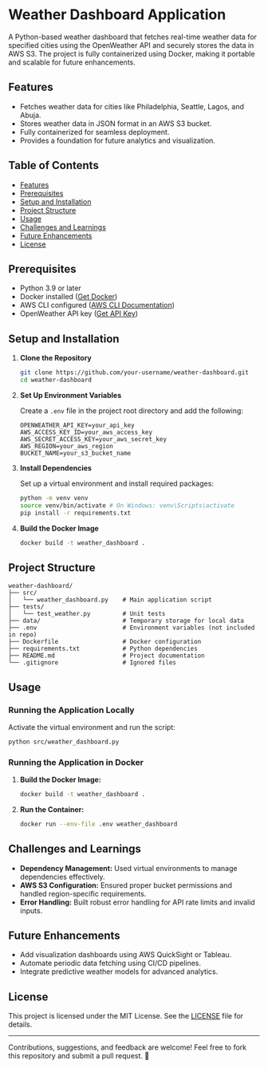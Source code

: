 # Weather Dashboard Application

A Python-based weather dashboard that fetches real-time weather data for specified cities using the OpenWeather API and securely stores the data in AWS S3. The project is fully containerized using Docker, making it portable and scalable for future enhancements.

## Features

- Fetches weather data for cities like Philadelphia, Seattle, Lagos, and Abuja.
- Stores weather data in JSON format in an AWS S3 bucket.
- Fully containerized for seamless deployment.
- Provides a foundation for future analytics and visualization.

## Table of Contents

- [Features](#features)
- [Prerequisites](#prerequisites)
- [Setup and Installation](#setup-and-installation)
- [Project Structure](#project-structure)
- [Usage](#usage)
- [Challenges and Learnings](#challenges-and-learnings)
- [Future Enhancements](#future-enhancements)
- [License](#license)

## Prerequisites

- Python 3.9 or later
- Docker installed ([Get Docker](https://docs.docker.com/get-docker/))
- AWS CLI configured ([AWS CLI Documentation](https://docs.aws.amazon.com/cli/latest/userguide/cli-chap-welcome.html))
- OpenWeather API key ([Get API Key](https://openweathermap.org/api))

## Setup and Installation

1. **Clone the Repository**

   ```bash
   git clone https://github.com/your-username/weather-dashboard.git
   cd weather-dashboard
   ```

2. **Set Up Environment Variables**

   Create a `.env` file in the project root directory and add the following:

   ```env
   OPENWEATHER_API_KEY=your_api_key
   AWS_ACCESS_KEY_ID=your_aws_access_key
   AWS_SECRET_ACCESS_KEY=your_aws_secret_key
   AWS_REGION=your_aws_region
   BUCKET_NAME=your_s3_bucket_name
   ```

3. **Install Dependencies**

   Set up a virtual environment and install required packages:

   ```bash
   python -m venv venv
   source venv/bin/activate # On Windows: venv\Scripts\activate
   pip install -r requirements.txt
   ```

4. **Build the Docker Image**

   ```bash
   docker build -t weather_dashboard .
   ```

## Project Structure

```
weather-dashboard/
├── src/
│   └── weather_dashboard.py    # Main application script
├── tests/
│   └── test_weather.py         # Unit tests
├── data/                       # Temporary storage for local data
├── .env                        # Environment variables (not included in repo)
├── Dockerfile                  # Docker configuration
├── requirements.txt            # Python dependencies
├── README.md                   # Project documentation
└── .gitignore                  # Ignored files
```

## Usage

### Running the Application Locally

Activate the virtual environment and run the script:

```bash
python src/weather_dashboard.py
```

### Running the Application in Docker

1. **Build the Docker Image:**

   ```bash
   docker build -t weather_dashboard .
   ```

2. **Run the Container:**

   ```bash
   docker run --env-file .env weather_dashboard
   ```

## Challenges and Learnings

- **Dependency Management:** Used virtual environments to manage dependencies effectively.
- **AWS S3 Configuration:** Ensured proper bucket permissions and handled region-specific requirements.
- **Error Handling:** Built robust error handling for API rate limits and invalid inputs.

## Future Enhancements

- Add visualization dashboards using AWS QuickSight or Tableau.
- Automate periodic data fetching using CI/CD pipelines.
- Integrate predictive weather models for advanced analytics.

## License

This project is licensed under the MIT License. See the [LICENSE](LICENSE) file for details.

---

Contributions, suggestions, and feedback are welcome! Feel free to fork this repository and submit a pull request. 🚀
